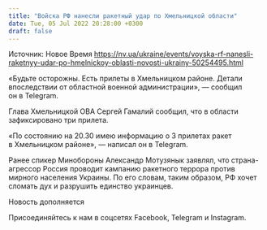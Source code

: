 ```yaml
---
title: "Войска РФ нанесли ракетный удар по Хмельницкой области"
date: Tue, 05 Jul 2022 20:28:00 +0300
draft: false
---
```

Источник: Новое Время https://nv.ua/ukraine/events/voyska-rf-nanesli-raketnyy-udar-po-hmelnickoy-oblasti-novosti-ukrainy-50254495.html


«Будьте осторожны. Есть прилеты в Хмельницком районе. Детали впоследствии от областной военной администрации», — сообщил он в Telegram.

Глава Хмельницкой ОВА Сергей Гамалий сообщил, что в области зафиксировано три прилета. 



«По состоянию на 20.30 имею информацию о 3 прилетах ракет в Хмельницком районе», — написал он в Telegram.

Ранее спикер Минобороны Александр Мотузянык заявлял, что страна-агрессор Россия проводит кампанию ракетного террора против мирного населения Украины. По его словам, таким образом, РФ хочет сломать дух и разрушить единство украинцев.

Новость дополняется

Присоединяйтесь к нам в соцсетях Facebook, Telegram и Instagram.
